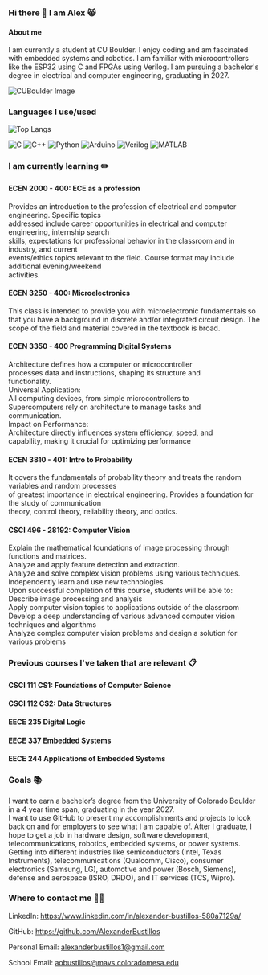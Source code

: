 ### Hi there 👋 I  am Alex 😸
#### About me
I am currently a student at CU Boulder. I enjoy coding and am fascinated with embedded systems and robotics. I am familiar with microcontrollers like the ESP32 using C and FPGAs using Verilog.
I am pursuing a bachelor's degree in electrical and computer engineering, graduating in 2027.

![CUBoulder Image](https://www.cu.edu/sites/default/files/cu-standalone.png)

### Languages I use/used
![Top Langs](https://github-readme-stats.vercel.app/api/top-langs/?username=AlexanderBustillos&layout=compact)

![C](https://img.shields.io/badge/Code-C-blue?logo=c)
![C++](https://img.shields.io/badge/Code-C++-blue?logo=cplusplus)
![Python](https://img.shields.io/badge/Code-Python-yellow?logo=python)
![Arduino](https://img.shields.io/badge/Hardware-Arduino-00979D?logo=arduino&logoColor=white)
![Verilog](https://img.shields.io/badge/HDL-Verilog-red)
![MATLAB](https://img.shields.io/badge/Tool-MATLAB-orange?logo=mathworks)


### I am currently learning ✏️
#### ECEN 2000 - 400: ECE as a profession 
Provides an introduction to the profession of electrical and computer engineering. Specific topics  
addressed include career opportunities in electrical and computer engineering, internship search  
skills, expectations for professional behavior in the classroom and in industry, and current  
events/ethics topics relevant to the field. Course format may include additional evening/weekend  
activities.
####  ECEN 3250 - 400: Microelectronics
This class is intended to provide you with microelectronic fundamentals so that you have a background in discrete and/or integrated circuit design. The scope of the field and material covered in the textbook is broad.

####  ECEN 3350 - 400 Programming Digital Systems
Architecture defines how a computer or microcontroller  
processes data and instructions, shaping its structure and  
functionality.  
Universal Application:  
All computing devices, from simple microcontrollers to  
Supercomputers rely on architecture to manage tasks and  
communication.  
Impact on Performance:  
Architecture directly influences system efficiency, speed, and  
capability, making it crucial for optimizing performance

#### ECEN 3810 - 401: Intro to Probability

It covers the fundamentals of probability theory and treats the random variables and random processes  
of greatest importance in electrical engineering.  Provides a foundation for the study of communication  
theory, control theory, reliability theory, and optics.

#### CSCI 496 - 28192: Computer Vision
Explain the mathematical foundations of image processing through functions and matrices.  
Analyze and apply feature detection and extraction.  
Analyze and solve complex vision problems using various techniques.  
Independently learn and use new technologies.  
Upon successful completion of this course, students will be able to:  
Describe image processing and analysis  
Apply computer vision topics to applications outside of the classroom  
Develop a deep understanding of various advanced computer vision techniques and algorithms  
Analyze complex computer vision problems and design a solution for various problems

### Previous courses I've taken that are relevant 📋
#### CSCI 111 CS1: Foundations of Computer Science
#### CSCI 112 CS2: Data Structures
#### EECE 235 Digital Logic
#### EECE 337 Embedded Systems
#### EECE 244 Applications of Embedded Systems


### Goals 📚

I want to earn a bachelor’s degree from the University of Colorado Boulder in a 4 year time span, graduating in the year 2027.  
I want to use GitHub to present my accomplishments and projects to look back on and for employers to see what I am capable of.
After I graduate, I hope to get a job in hardware design, software development, telecommunications, robotics, embedded systems, or power systems. 
Getting into different industries like semiconductors (Intel, Texas Instruments), telecommunications (Qualcomm, Cisco), consumer electronics (Samsung, LG), automotive and power (Bosch, Siemens), defense and aerospace (ISRO, DRDO), and IT services (TCS, Wipro).

### Where to contact me ✍🏻

LinkedIn: https://www.linkedin.com/in/alexander-bustillos-580a7129a/

GitHub: https://github.com/AlexanderBustillos

Personal Email: alexanderbustillos1@gmail.com

School Email: aobustillos@mavs.coloradomesa.edu
